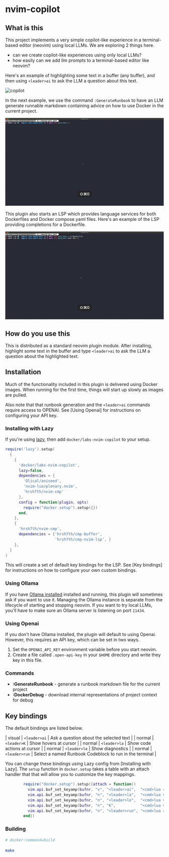 # nvim-copilot

## What is this

This project implements a very simple copilot-like experience in a terminal-based editor (neovim)
using local LLMs.  We are exploring 2 things here.

* can we create copilot-like experiences using only local LLMs?
* how easily can we add llm prompts to a terminal-based editor like neovim?

Here's an example of highlighting some text in a buffer (any buffer), and then using `<leader>ai` to ask the 
LLM a question about this text.

![copilot](./assets/ask.gif)

In the next example, we use the command `:GenerateRunbook` to have an LLM generate runnable markdown containing
advice on how to use Docker in the current project.

![markdown](./assets/runnable_markdown.gif)

This plugin also starts an LSP which provides language services for both 
Dockerfiles and Docker compose.yaml files.  Here's an example of the LSP providing completions for a Dockerfile.

![dockerfile_scout](./assets/dockerfile.gif)

## How do you use this

This is distributed as a standard neovim plugin module.  After installing, highlight some text in the buffer 
and type `<leader>ai` to ask the LLM a question about the highlighted text.

## Installation

Much of the functionality included in this plugin is delivered using Docker images.  When running for the first
time, things will start up slowly as images are pulled.

Also note that that runbook generation and the `<leader>ai` commands require access to OPENAI.  See [Using Openai] for instructions
on configuring your API key.

### Installing with Lazy

If you're using [lazy](https://github.com/folke/lazy.nvim), then add `docker/labs-nvim-copilot` to your setup.

```lua
require('lazy').setup(
  { 
    {
      'docker/labs-nvim-copilot',
      lazy=false,
      dependencies = {
        'Olical/aniseed',
        'nvim-lua/plenary.nvim',
        'hrsh7th/nvim-cmp'
      },
      config = function(plugin, opts)
        require("docker.setup").setup({})
      end,
    },
    {
      'hrsh7th/nvim-cmp',
      dependencies = {'hrsh7th/cmp-buffer',
                      'hrsh7th/cmp-nvim-lsp', }
    },
  }
)
```

This will create a set of default key bindings for the LSP.  See [Key bindings] for instructions on how to configure your own custom
bindings.

### Using Ollama

If you have [Ollama installed](https://ollama.ai/) installed and running, this plugin
will sometimes ask if you want to use it.  Managing the Ollama instance is separate from
the lifecycle of starting and stopping neovim. If you want to try local LLMs, you'll have to make sure
an Ollama server is listening on port `11434`.

### Using Openai

If you don't have Ollama installed, the plugin will default to using Openai. However, this requires an API key, which can be set 
in two ways.

1.  Set the `OPENAI_API_KEY` environment variable before you start neovim.
2.  Create a file called `.open-api-key` in your `$HOME` directory and write they key in this file.

### Commands

* **:GenerateRunbook** - generate a runbook markdown file for the current project
* **:DockerDebug** - download internal representations of project context for debug

## Key bindings

The default bindings are listed below.

| visual | `<leader>ai`  | Ask a question about the selected text |
| normal | `<leader>K`   | Show hovers at cursor |
| normal | `<leader>la`  | Show code actions at cursor |
| normal | `<leader>le`  | Show diagnostics |
| normal | `<leader>run` | Select a named Runbook Codeblock to run in the terminal |

You can change these bindings using Lazy config from [Installing with Lazy].  The `setup` function
in `docker.setup` takes a table with an attach handler that that will allow you to customize the key mappings.

```lua
        require("docker.setup").setup({attach = function()
          vim.api.buf_set_keyamp(bufnr, "v", "<leader>ai",  "<cmd>lua require('nano-copilot').copilot()<CR>", {noremap = true})
          vim.api.buf_set_keyamp(bufnr, "n", "<leader>la",  "<cmd>lua vim.lsp.buf.code_action()<CR>", {noremap = true})
          vim.api.buf_set_keyamp(bufnr, "n", "<leader>le",  "<cmd>lua vim.diagnostic.open_float()<CR>", {noremap = true})
          vim.api.buf_set_keyamp(bufnr, "n", "K",           "<cmd>lua vim.lsp.buf.hover()<CR>", {noremap = true})
          vim.api.buf_set_keyamp(bufnr, "n", "<leader>run", "<cmd>lua require('lsps').runInTerminal()<CR>", {noremap = true})
        end})
```

### Building

```sh
# docker:command=build

make
```

